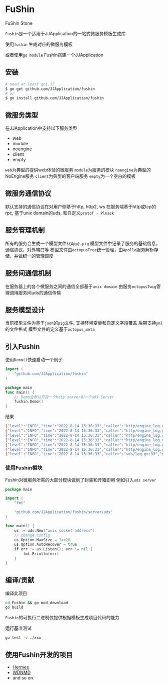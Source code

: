 # FuShin
FuShin Stone

`Fushin`是一个适用于JJApplication的一站式微服务模板生成库

使用`fushin` 生成对应的微服务模板

或者使用`go module` Fushin搭建一个JJApplication

## 安装
```bash
# need at least go1.17
$ go get github.com/JJApplication/fushin
# or
$ go install github.com/JJApplication/fushin
```

## 微服务类型
在JJApplication中支持以下服务类型
- web
- module
- noengine
- client
- empty

`web`为典型的提供web体验的微服务
`module`为服务的模块
`noengine`为典型的NoEngine服务
`client`为典型的客户端服务
`empty`为一个空白的模板

## 微服务通信协议
默认支持的通信协议在对用户侧基于http, http2, ws
在服务端基于http或tcp的rpc, 基于unix domain的uds, 和自定义`protof - Plnack`

## 服务管理机制
所有的服务会生成一个模型文件`${App}.pig`
模型文件中记录了服务的基础信息，通信协议，对外端口等
模型文件由`octopusTree`统一管理，由`Apollo`服务解析存储，并做统一的管理调度

## 服务间通信机制
在服务器上的各个微服务之间的通信全部基于`unix domain`
由服务`octopusTwig`管理调用服务间uds的通信传输

## 服务模型设计
当前模型文件为基于`json`的`pig`文件, 支持环境变量和自定义字段覆盖
后期支持`yml`的文件格式
模型文件的定义基于`octopus_meta`

## 引入Fushin
使用`Demo()`快速启动一个例子
```go
import (
    "github.com/JJApplication/fushin"
)

package main
func main() {
	// Demo会默认开启一个http server和一个uds Server
	fushin.Demo()
}
```
结果
```bash
{"level":"INFO","time":"2022-8-14 15:36:33","caller":"http/engine_log.go:30","message":"<Server> signal [interrupt] registered"}
{"level":"INFO","time":"2022-8-14 15:36:33","caller":"http/engine_log.go:30","message":"<Server> server init success"}
{"level":"INFO","time":"2022-8-14 15:36:33","caller":"http/engine_log.go:30","message":"<Server> server will listen on 0.0.0.0:10086"}
{"level":"INFO","time":"2022-8-14 15:36:33","caller":"http/engine_log.go:30","message":"<Server> server domain name is []"}
{"level":"INFO","time":"2022-8-14 15:36:33","caller":"http/engine_log.go:30","message":"<Server> server debug: false"}
{"level":"INFO","time":"2022-8-14 15:36:33","caller":"http/engine_log.go:30","message":"<Server> server enableLog: true"}
{"level":"INFO","time":"2022-8-14 15:36:33","caller":"uds/log.go:33","message":"<UDSServer> uds server listen @ [/tmp/DemoUDS]"}
```

### 使用Fushin模块
Fushin对微服务所需的大部分模块做到了封装和开箱即用
例如引入`uds server`

```go
package main

import (
	"fmt"

	"github.com/JJApplication/fushin/server/uds"
)

func main() {
	us := uds.New("unix socket address")
    // change config
	us.Option.MaxSize = 1<<20
	us.Option.AutoRecover = true
	if err := us.Listen(); err != nil {
		fmt.Println(err)
	}
}
```

## 编译/贡献
编译此项目
```bash
cd Fushin && go mod download
go build
```

`Fushin`的可执行二进制仅提供根据模板生成项目代码的能力

运行基准测试
```bash
go test -v ./xxx
```

## 使用Fushin开发的项目
- [Hermes](https://github.com/JJApplication/Hermes)
- [WDNMD](https://github.com/JJApplication/WDNMD)
- and so on.